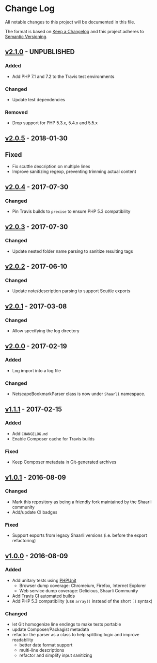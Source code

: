 # Change Log
All notable changes to this project will be documented in this file.

The format is based on [Keep a Changelog](http://keepachangelog.com/)
and this project adheres to [Semantic Versioning](http://semver.org/).

## [v2.1.0](https://github.com/shaarli/netscape-bookmark-parser/releases/tag/v2.1.0) - UNPUBLISHED
### Added
- Add PHP 7.1 and 7.2 to the Travis test environments

### Changed
- Update test dependencies

### Removed
- Drop support for PHP 5.3.x, 5.4.x and 5.5.x


## [v2.0.5](https://github.com/shaarli/netscape-bookmark-parser/releases/tag/v2.0.5) - 2018-01-30
## Fixed
- Fix scuttle description on multiple lines
- Improve sanitizing regexp, preventing trimming actual content


## [v2.0.4](https://github.com/shaarli/netscape-bookmark-parser/releases/tag/v2.0.4) - 2017-07-30
### Changed
- Pin Travis builds to `precise` to ensure PHP 5.3 compatibility


## [v2.0.3](https://github.com/shaarli/netscape-bookmark-parser/releases/tag/v2.0.3) - 2017-07-30
### Changed
- Update nested folder name parsing to sanitize resulting tags


## [v2.0.2](https://github.com/shaarli/netscape-bookmark-parser/releases/tag/v2.0.2) - 2017-06-10
### Changed
- Update note/description parsing to support Scuttle exports


## [v2.0.1](https://github.com/shaarli/netscape-bookmark-parser/releases/tag/v2.0.1) - 2017-03-08
### Changed
- Allow specifying the log directory


## [v2.0.0](https://github.com/shaarli/netscape-bookmark-parser/releases/tag/v2.0.0) - 2017-02-19
### Added
- Log import into a log file

### Changed
- NetscapeBookmarkParser class is now under `Shaarli` namespace.


## [v1.1.1](https://github.com/shaarli/netscape-bookmark-parser/releases/tag/v1.1.1) - 2017-02-15
### Added
- Add `CHANGELOG.md`
- Enable Composer cache for Travis builds

### Fixed
- Keep Composer metadata in Git-generated archives


## [v1.0.1](https://github.com/shaarli/netscape-bookmark-parser/releases/tag/v1.0.1) - 2016-08-09
### Changed
- Mark this repository as being a friendly fork maintained by the Shaarli community
- Add/update CI badges

### Fixed
- Support exports from legacy Shaarli versions (i.e. before the export refactoring)


## [v1.0.0](https://github.com/shaarli/netscape-bookmark-parser/releases/tag/v1.0.0) - 2016-08-09
### Added
- Add unitary tests using [PHPUnit](https://phpunit.de/)
    - Browser dump coverage: Chromeium, Firefox, Internet Explorer
    - Web service dump coverage: Delicious, Shaarli Community
- Add [Travis CI](https://travis-ci.org/) automated builds
- Add PHP 5.3 compatibility (use `array()` instead of the short `[]` syntax)

### Changed
- let Git homogenize line endings to make tests portable
- update Composer/Packagist metadata
- refactor the parser as a class to help splitting logic and improve readability
    - better date format support
    - multi-line descriptions
    - refactor and simplify input sanitizing
